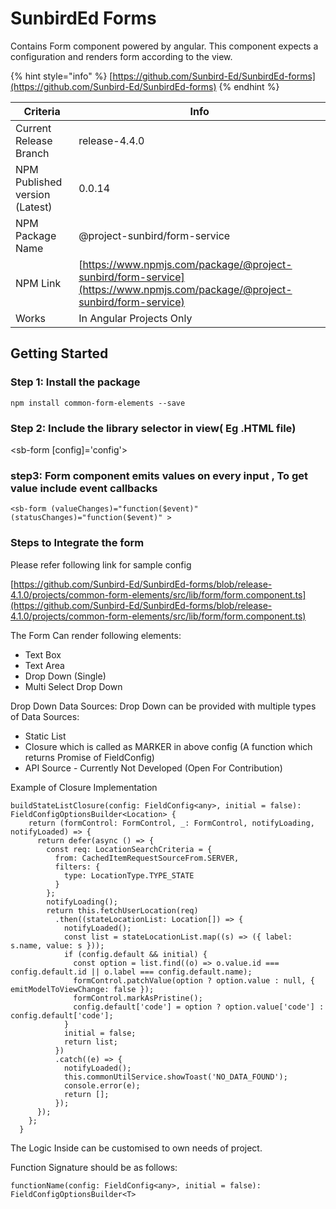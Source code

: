 # SunbirdEd Forms

Contains Form component powered by angular. This component expects a configuration and renders form according to the view.

{% hint style="info" %}
[https://github.com/Sunbird-Ed/SunbirdEd-forms](https://github.com/Sunbird-Ed/SunbirdEd-forms)
{% endhint %}

| Criteria                       | Info                                                                                                                       |
| ------------------------------ | -------------------------------------------------------------------------------------------------------------------------- |
| Current Release Branch         | release-4.4.0                                                                                                              |
| NPM Published version (Latest) | 0.0.14                                                                                                                     |
| NPM Package Name               | @project-sunbird/form-service                                                                                              |
| NPM Link                       | [https://www.npmjs.com/package/@project-sunbird/form-service](https://www.npmjs.com/package/@project-sunbird/form-service) |
| Works                          | In Angular Projects Only                                                                                                   |

## Getting Started

### Step 1: Install the package

```
npm install common-form-elements --save
```

### Step 2: Include the library selector in view( Eg .HTML file)

\<sb-form \[config]='config'>

### step3: Form component emits values on every input , To get value include event callbacks

```
<sb-form (valueChanges)="function($event)" (statusChanges)="function($event)" >
```



### Steps to Integrate the form

Please refer following link for sample config

[https://github.com/Sunbird-Ed/SunbirdEd-forms/blob/release-4.1.0/projects/common-form-elements/src/lib/form/form.component.ts](https://github.com/Sunbird-Ed/SunbirdEd-forms/blob/release-4.1.0/projects/common-form-elements/src/lib/form/form.component.ts)

The Form Can render following elements:

* Text Box
* Text Area
* Drop Down (Single)
* Multi Select Drop Down

Drop Down Data Sources: Drop Down can be provided with multiple types of Data Sources:

* Static List
* Closure which is called as MARKER in above config (A function which returns Promise of FieldConfig)
* API Source - Currently Not Developed (Open For Contribution)

Example of Closure Implementation

```
buildStateListClosure(config: FieldConfig<any>, initial = false): FieldConfigOptionsBuilder<Location> {
    return (formControl: FormControl, _: FormControl, notifyLoading, notifyLoaded) => {
      return defer(async () => {
        const req: LocationSearchCriteria = {
          from: CachedItemRequestSourceFrom.SERVER,
          filters: {
            type: LocationType.TYPE_STATE
          }
        };
        notifyLoading();
        return this.fetchUserLocation(req)
          .then((stateLocationList: Location[]) => {
            notifyLoaded();
            const list = stateLocationList.map((s) => ({ label: s.name, value: s }));
            if (config.default && initial) {
              const option = list.find((o) => o.value.id === config.default.id || o.label === config.default.name);
              formControl.patchValue(option ? option.value : null, { emitModelToViewChange: false });
              formControl.markAsPristine();
              config.default['code'] = option ? option.value['code'] : config.default['code'];
            }
            initial = false;
            return list;
          })
          .catch((e) => {
            notifyLoaded();
            this.commonUtilService.showToast('NO_DATA_FOUND');
            console.error(e);
            return [];
          });
      });
    };
  }
```

The Logic Inside can be customised to own needs of project.

Function Signature should be as follows:

```
functionName(config: FieldConfig<any>, initial = false): FieldConfigOptionsBuilder<T>
```
